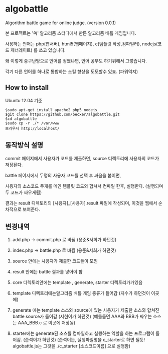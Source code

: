 # algobattle
Algorithm battle game for online judge. (version 0.0.1)

본 프로젝트는 '쏙' 알고리즘 스터디에서 만든 알고리즘 배틀 게임입니다.

사용하는 언어는 php(웹서버), html5(웹페이지), c(템플릿 작성,컴파일러), nodejs(코드 제너레이트) 를 쓰고 있습니다.

왜 이렇게 중구난방으로 언어를 정했냐면, 언어 공부도 하기위해서 그렇습니다.

각기 다른 언어를 하나로 통합하는 스킬 향상을 도모할수 있죠. (파워억지)

## How to install

Ubuntu 12.04 기준

```
$sudo apt-get install apache2 php5 nodejs 
$git clone https://github.com/becxer/algobattle.git
$cd algobattle
$sudo cp -r ./* /var/www
브라우저 http://localhost/

```

## 동작방식 설명

commit 페이지에서 사용자가 코드를 제출하면, source 디렉토리에 사용자의 코드가 저장된다.

battle 페이지에서 두명의 사용자 코드를 선택 후 싸움을 붙이면,

사용자의 소스코드 두개를 메인 템플릿 코드와 합쳐서 컴파일 한후, 실행한다. (실행되며 두 코드가 싸우게됨)

결과는 result 디렉토리의 [사용자]_[사용자].result 파일에 작성되며, 이것을 웹에서 순차적으로 보여준다.


## 변경내역

1. add.php  ->  commit.php 로 바뀜 (용준&서희가 하던것)

2. index.php -> battle.php 로 바뀜 (용준&서희가 하던것)

3. source 안에는 사용자가 제출한 코드들이 모임

4. result 안에는 battle 결과를 넣어야 함

5. core 디렉토리안에는 template , generate, starter 디렉토리가가있음

6. template 디렉토리에는알고리즘 배틀 게임 종류가 들어감 (지수가 하던것이 이곳에)

7. generate 에는 template 소스와 source에 있는 사용자가 제출한 소스와 합쳐진 battle source가 들어감 (서현이가 하던것)
(예를들면 AAA와 BBB가 싸우는 소스는 AAA_BBB.c 로 이곳에 저장됨)

8. starter에는 generate된 소스를 컴파일하고 실행하는 역할을 하는 프로그램이 들어감. (준석이가 하던것)
(준석이는, 실행파일명을 c_starter로 하면 될듯! algobattle.js는 그것을 ./c_starter [소스코드이름] 으로 실행함)

